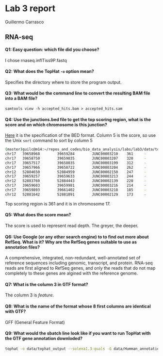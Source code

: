 # Lab 3 report

Guillermo Carrasco

## RNA-seq

#### Q1:    Easy question: which file did you choose?

I chose rnaseq.inflTiss9P.fastq

#### Q2: What does the TopHat `-o` option mean?

Specifies the directory where to store the program output.

#### Q3: What would be the command line to convert the resulting BAM file into a BAM file?

`samtools view -h accepted_hits.bam > accepted_hits.sam`

#### Q4: Use the junctions.bed file to get the top scoring region, what is the score and on which chromosome is this junction?

[Here](http://genome.ucsc.edu/FAQ/FAQformat.html#format1) it is the specification
of the BED format. Column 5 is the score, so use the Unix `sort` command to sort
by column 5

```bash
(master)guilc@m14:~/repos_and_codes/bio_data_analysis/labs/lab3/data/tophat_output (master)$ sort -k 5 -n -r junctions.bed | head
chr17   39658968        39659284        JUNC00003210    361     -       39658968        39659284        255,0,0 2       96,96   0,220
chr17   39658750        39659035        JUNC00003207    320     -       39658750        39659035        255,0,0 2       96,97   0,188
chr17   39657517        39658035        JUNC00003199    312     -       39657517        39658035        255,0,0 2       97,65   0,453
chr17   39657966        39658722        JUNC00003204    262     -       39657966        39658722        255,0,0 2       30,97   0,659
chr12   52884650        52884959        JUNC00002150    247     -       52884650        52884959        255,0,0 2       87,64   0,245
chr17   39659257        39659633        JUNC00003213    244     -       39659257        39659633        255,0,0 2       93,95   0,281
chr12   52883760        52884443        JUNC00002139    220     -       52883760        52884443        255,0,0 2       92,91   0,592
chr17   39659603        39659981        JUNC00003216    214     -       39659603        39659981        255,0,0 2       92,87   0,291
chr17   39659893        39661402        JUNC00003218    185     -       39659893        39661402        255,0,0 2       84,95   0,1414
chr12   52881642        52881891        JUNC00002129    173     -       52881642        52881891        255,0,0 2       97,39   0,210
```

Top scoring region is 361 and it is in chromosome 17.

#### Q5: What does the score mean?

The score is used to represent read depth. The greyer, the deeper.

#### Q6: Use Google (or any other search engine) to to find out more about RefSeq. What is it? Why are the RefSeq genes suitable to use as annotation files?

A comprehensive, integrated, non-redundant, well-annotated set of reference sequences including genomic, transcript, and protein. RNA-seq reads are first aligned to RefSeq genes, and only the reads that do not map completely to these genes are algined with the reference genome.

#### Q7: What is the column 3 in GTF format?

The column 3 is _feature_.

#### Q8: What is the name of the format whose 8 first columns are identical with GTF?

GFF (General Feature Format)

#### Q9: What would the sbatch line look like if you want to run TopHat with the GTF gene annotation downloded?

```bash
tophat -o data/tophat_output --solexa1.3-quals -G data/Humman_annotation.gtf /proj/g2014007/INBOX/BB2490_Lab3/hg19 data/rnaseq.inflTiss9P.fastq
```
